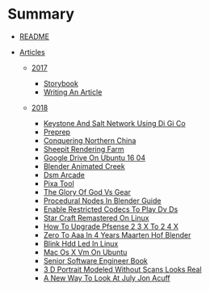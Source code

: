 # Summary
* [README](README.md)

* [Articles]()

  * [2017]()
    * [Storybook](articles/storybook.md)
    * [Writing An Article](articles/writing_an_article.md)

  * [2018]()
  
    * [Keystone And Salt Network Using Di Gi Co](articles/keystone_and_salt_network_using_di_gi_co.md)
    * [Preprep](articles/preprep.md)
    * [Conquering Northern China](articles/conquering_northern_china.md)
    * [Sheepit Rendering Farm](articles/sheepit_rendering_farm.md)
    * [Google Drive On Ubuntu 16 04](articles/google_drive_on_ubuntu_16_04.md)
    * [Blender Animated Creek](articles/blender_animated_creek.md)
    * [Dsm Arcade](articles/dsm_arcade.md)
    * [Pixa Tool](articles/pixa_tool.md)
    * [The Glory Of God Vs Gear](articles/the_glory_of_god_vs_gear.md)
    * [Procedural Nodes In Blender Guide](articles/procedural_nodes_in_blender_guide.md)
    * [Enable Restricted Codecs To Play Dv Ds](articles/enable_restricted_codecs_to_play_dv_ds.md)
    * [Star Craft Remastered On Linux](articles/star_craft_remastered_on_linux.md)
    * [How To Upgrade Pfsense 2 3 X To 2 4 X](articles/how_to_upgrade_pfsense_2_3_x_to_2_4_x.md)
    * [Zero To Aaa In 4 Years Maarten Hof Blender](articles/zero_to_aaa_in_4_years_maarten_hof_blender.md)
    * [Blink Hdd Led In Linux](articles/blink_hdd_led_in_linux.md)
    * [Mac Os X Vm On Ubuntu](articles/mac_os_x_vm_on_ubuntu.md)
    * [Senior Software Engineer Book](articles/senior_software_engineer_book.md)
    * [3 D Portrait Modeled Without Scans Looks Real](articles/3_d_portrait_modeled_without_scans_looks_real.md)
    * [A New Way To Look At July Jon Acuff](articles/a_new_way_to_look_at_july_jon_acuff.md)
